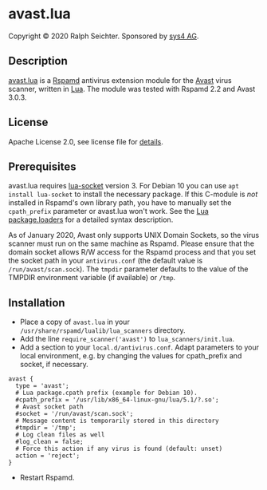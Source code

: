 # avast.lua

Copyright © 2020 Ralph Seichter. Sponsored by [sys4 AG](https://sys4.de/).

## Description

[avast.lua](https://github.com/rseichter/rspamd-avast) is a [Rspamd](https://www.rspamd.com/) antivirus extension
module for the [Avast](https://www.avast.com/de-de/index#mac) virus scanner, written in [Lua](https://www.lua.org).
The module was tested with Rspamd 2.2 and Avast 3.0.3.

## License

Apache License 2.0, see license file for [details](LICENSE).

## Prerequisites

avast.lua requires [lua-socket](http://w3.impa.br/~diego/software/luasocket/home.html) version 3. For Debian 10 you
can use `apt install lua-socket` to install the necessary package. If this C-module is _not_ installed in Rspamd's
own library path, you have to manually set the `cpath_prefix` parameter or avast.lua won't work. See the
[Lua package.loaders](https://www.lua.org/manual/5.1/manual.html#pdf-package.loaders) for a detailed syntax
description.

As of January 2020, Avast only supports UNIX Domain Sockets, so the virus scanner must run on the same machine
as Rspamd. Please ensure that the domain socket allows R/W access for the Rspamd process and that you set the
socket path in your `antivirus.conf` (the default value is `/run/avast/scan.sock`). The `tmpdir` parameter defaults
to the value of the TMPDIR environment variable (if available) or `/tmp`.

## Installation

*  Place a copy of `avast.lua` in your `/usr/share/rspamd/lualib/lua_scanners` directory.
*  Add the line `require_scanner('avast')` to `lua_scanners/init.lua`.
*  Add a section to your `local.d/antivirus.conf`. Adapt parameters to your local environment, e.g. by changing
the values for cpath_prefix and socket, if necessary.
```
avast {
  type = 'avast';
  # Lua package.cpath prefix (example for Debian 10). 
  #cpath_prefix = '/usr/lib/x86_64-linux-gnu/lua/5.1/?.so';
  # Avast socket path
  #socket = '/run/avast/scan.sock';
  # Message content is temporarily stored in this directory
  #tmpdir = '/tmp';
  # Log clean files as well
  #log_clean = false;
  # Force this action if any virus is found (default: unset)
  action = 'reject';
}
```
*  Restart Rspamd.
